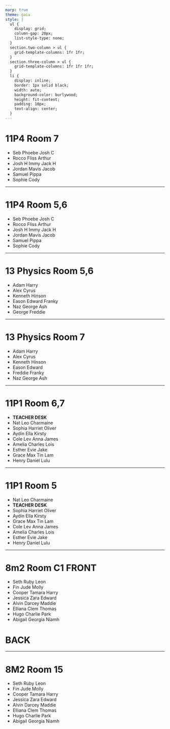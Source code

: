 ```yaml
---
marp: true
theme: gaia
style: |
  ul {
    display: grid;
    column-gap: 20px;
    list-style-type: none;
  }
  section.two-column > ul {
    grid-template-columns: 1fr 1fr;
  }
  section.three-column > ul {
    grid-template-columns: 1fr 1fr 1fr;
  }
  li {
    display: inline;
    border: 1px solid black;
    width: auto;
    background-color: burlywood;
    height: fit-content;
    padding: 10px;
    text-align: center;
  }
---
```


<!-- _class: three-column -->

# 11P4 Room 7

- Seb Phoebe Josh C
- Rocco Fliss Arthur
- Josh H Immy Jack H
- Jordan Mavis Jacob
- Samuel Pippa
- Sophie Cody

---

<!-- _class: two-column -->

# 11P4 Room 5,6

- Seb Phoebe Josh C
- Rocco Fliss Arthur
- Josh H Immy Jack H
- Jordan Mavis Jacob
- Samuel Pippa
- Sophie Cody

---

<!-- _class: two-column -->

# 13 Physics Room 5,6

- Adam Harry
- Alex Cyrus
- Kenneth Hinson
- Eason Edward Franky
- Naz George Ash
- George Freddie

---

<!-- _class: three-column -->

# 13 Physics Room 7

- Adam Harry
- Alex Cyrus
- Kenneth Hinson
- Eason Edward
- Freddie Franky
- Naz George Ash

---

<!-- _class: two-column -->

# 11P1 Room 6,7

- **TEACHER DESK**
- Nat Leo Charmaine
- Sophia Harriet Oliver
- Aydin Ella Kirsty
- Cole Lev Anna James
- Amelia Charles Lois
- Esther Evie Jake
- Grace Max Tin Lam
- Henry Daniel Lulu

---

<!-- _class: three-column -->

# 11P1 Room 5

- Nat Leo Charmaine
- **TEACHER DESK**
- Sophia Harriet Oliver
- Aydin Ella Kirsty
- Grace Max Tin Lam
- Cole Lev Anna James
- Amelia Charles Lois
- Esther Evie Jake
- Henry Daniel Lulu

---

<!-- _class: three-column -->

# 8m2 Room C1 FRONT

- Seth Ruby Leon
- Fin Jude Molly
- Cooper Tamara Harry
- Jessica Zara Edward
- Alvin Darcey Maddie
- Elliana Clem Thomas
- Hugo Charlie Park
- Abigail Georgia Niamh

# BACK

---

<!-- _class: three-column -->

# 8M2 Room 15

- Seth Ruby Leon
- Fin Jude Molly
- Cooper Tamara Harry
- Jessica Zara Edward
- Alvin Darcey Maddie
- Elliana Clem Thomas
- Hugo Charlie Park
- Abigail Georgia Niamh
